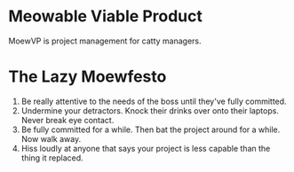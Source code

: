 # Meowable Viable Product

MoewVP is project management for catty managers.

# The Lazy Moewfesto

1. Be really attentive to the needs of the boss until they've fully committed.
2. Undermine your detractors.  Knock their drinks over onto their laptops.  Never break eye contact.
3. Be fully committed for a while.  Then bat the project around for a while.  Now walk away.
4. Hiss loudly at anyone that says your project is less capable than the thing it replaced.
  
